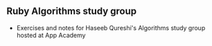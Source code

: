 ## Ruby Algorithms study group
* Exercises and notes for Haseeb Qureshi's Algorithms study group hosted at App Academy